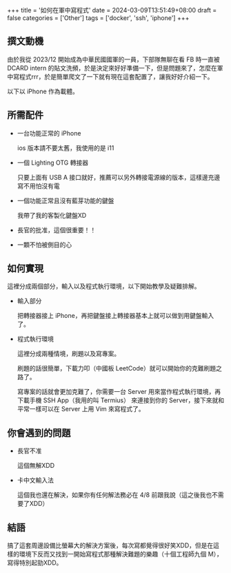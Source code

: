 +++
title = '如何在軍中寫程式'
date = 2024-03-09T13:51:49+08:00
draft = false
categories = ['Other']
tags = ['docker', 'ssh', 'iphone']
+++
## 撰文動機

由於我從 2023/12 開始成為中華民國國軍的一員，下部隊無聊在看 FB 時一直被 DCARD intern 的貼文洗頻，於是決定來好好準備一下，但是問題來了，怎麼在軍中寫程式rrr，於是簡單爬文了一下就有現在這套配置了，讓我好好介紹一下。

以下以 iPhone 作為載體。

## 所需配件

- 一台功能正常的 iPhone

    ios 版本請不要太舊，我使用的是 i11

- 一個 Lighting OTG 轉接器

    只要上面有 USB A 接口就好，推薦可以另外轉接電源線的版本，這樣邊充邊寫不用怕沒有電

- 一個功能正常且沒有藍芽功能的鍵盤

    我帶了我的客製化鍵盤XD

- 長官的批准，這個很重要！！
- 一顆不怕被側目的心

## 如何實現

這裡分成兩個部分，輸入以及程式執行環境，以下開始教學及疑難排解。

- 輸入部分

    把轉接器接上 iPhone，再把鍵盤接上轉接器基本上就可以做到用鍵盤輸入了。

- 程式執行環境

    這裡分成兩種情境，刷題以及寫專案。

    刷題的話很簡單，下載力叩（中國板 LeetCode）就可以開始你的克難刷題之路了。

    寫專案的話就會更加克難了，你需要一台 Server 用來當作程式執行環境，再下載手機 SSH App（我用的叫 Termius） 來連接到你的 Server，接下來就和平常一樣可以在 Server 上用 Vim 來寫程式了。

## 你會遇到的問題

- 長官不准

    這個無解XDD

- 卡中文輸入法

    這個我也還在解決，如果你有任何解法務必在 4/8 前跟我說（這之後我也不需要了XDD）

## 結語

搞了這套周邊設備比螢幕大的解決方案後，每次寫都覺得很好笑XDD，但是在這樣的環境下反而又找到一開始寫程式那種解決難題的樂趣（十個工程師九個 M），寫得特別起勁XDD。
